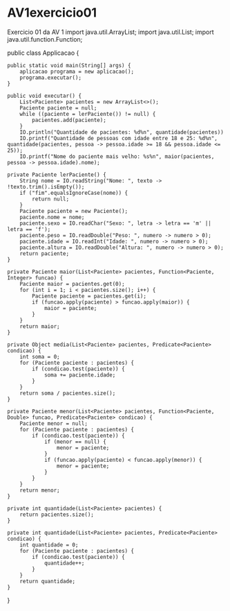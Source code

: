 # AV1exercicio01
Exercicio 01 da AV 1
import java.util.ArrayList;
import java.util.List;
import java.util.function.Function;

public class Applicacao {

    public static void main(String[] args) {
        aplicacao programa = new aplicacao();
        programa.executar();
    }

    public void executar() {
        List<Paciente> pacientes = new ArrayList<>();
        Paciente paciente = null;
        while ((paciente = lerPaciente()) != null) {
            pacientes.add(paciente);
        }
        IO.println("Quantidade de pacientes: %d%n", quantidade(pacientes))
        IO.printf("Quantidade de pessoas com idade entre 18 e 25: %d%n", quantidade(pacientes, pessoa -> pessoa.idade >= 18 && pessoa.idade <= 25));
        IO.printf("Nome do paciente mais velho: %s%n", maior(pacientes, pessoa -> pessoa.idade).nome);

    private Paciente lerPaciente() {
        String nome = IO.readString("Nome: ", texto -> !texto.trim().isEmpty());
        if ("fim".equalsIgnoreCase(nome)) {
            return null;
        }
        Paciente paciente = new Paciente();
        paciente.nome = nome;
        paciente.sexo = IO.readChar("Sexo: ", letra -> letra == 'm' || letra == 'f');
        paciente.peso = IO.readDouble("Peso: ", numero -> numero > 0);
        paciente.idade = IO.readInt("Idade: ", numero -> numero > 0);
        paciente.altura = IO.readDouble("Altura: ", numero -> numero > 0);
        return paciente;
    }

    private Paciente maior(List<Paciente> pacientes, Function<Paciente, Integer> funcao) {
        Paciente maior = pacientes.get(0);
        for (int i = 1; i < pacientes.size(); i++) {
            Paciente paciente = pacientes.get(i);
            if (funcao.apply(paciente) > funcao.apply(maior)) {
                maior = paciente;
            }
        }
        return maior;
    }

    private Object media(List<Paciente> pacientes, Predicate<Paciente> condicao) {
        int soma = 0;
        for (Paciente paciente : pacientes) {
            if (condicao.test(paciente)) {
                soma += paciente.idade;
            }
        }
        return soma / pacientes.size();
    }

    private Paciente menor(List<Paciente> pacientes, Function<Paciente, Double> funcao, Predicate<Paciente> condicao) {
        Paciente menor = null;
        for (Paciente paciente : pacientes) {
            if (condicao.test(paciente)) {
                if (menor == null) {
                    menor = paciente;
                }
                if (funcao.apply(paciente) < funcao.apply(menor)) {
                    menor = paciente;
                }
            }
        }
        return menor;
    }

    private int quantidade(List<Paciente> pacientes) {
        return pacientes.size();
    }

    private int quantidade(List<Paciente> pacientes, Predicate<Paciente> condicao) {
        int quantidade = 0;
        for (Paciente paciente : pacientes) {
            if (condicao.test(paciente)) {
                quantidade++;
            }
        }
        return quantidade;
    }
}
